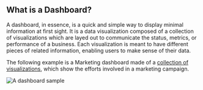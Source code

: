## What is a Dashboard?

A dashboard, in essence, is a quick and simple way to display minimal information at first sight. It is a data visualization composed of a collection of visualizations which are layed out to communicate the status, metrics, or performance of a business. Each visualization is meant to have different pieces of related information, enabling users to make sense of their data.

The following example is a Marketing dashboard made of a [collection of visualizations](~/en/data-visualizations/What-is-Visualization.md), which show the efforts involved in a marketing campaign.

<img src="images/dashboard-sample.png" alt="A dashboard sample" class="responsive-img"/>
